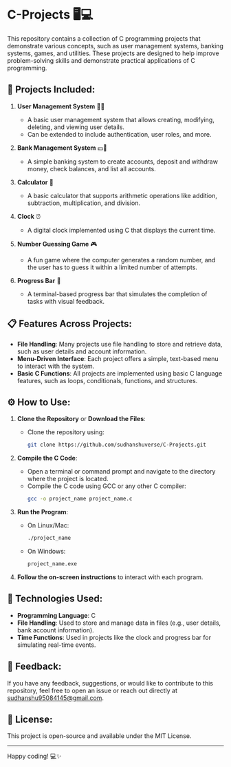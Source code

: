 # C-Projects 🖥️💻

This repository contains a collection of C programming projects that demonstrate various concepts, such as user management systems, banking systems, games, and utilities. These projects are designed to help improve problem-solving skills and demonstrate practical applications of C programming.

## 🚀 Projects Included:

1. **User Management System** 🧑‍💼
   - A basic user management system that allows creating, modifying, deleting, and viewing user details. 
   - Can be extended to include authentication, user roles, and more.

2. **Bank Management System** 💵🏦
   - A simple banking system to create accounts, deposit and withdraw money, check balances, and list all accounts.

3. **Calculator** 🧮
   - A basic calculator that supports arithmetic operations like addition, subtraction, multiplication, and division.

4. **Clock** ⏰
   - A digital clock implemented using C that displays the current time.

5. **Number Guessing Game** 🎮
   - A fun game where the computer generates a random number, and the user has to guess it within a limited number of attempts.

6. **Progress Bar** 🏁
   - A terminal-based progress bar that simulates the completion of tasks with visual feedback.

## 📋 Features Across Projects:

- **File Handling**: Many projects use file handling to store and retrieve data, such as user details and account information.
- **Menu-Driven Interface**: Each project offers a simple, text-based menu to interact with the system.
- **Basic C Functions**: All projects are implemented using basic C language features, such as loops, conditionals, functions, and structures.

## ⚙️ How to Use:

1. **Clone the Repository** or **Download the Files**:
   - Clone the repository using:
     ```bash
     git clone https://github.com/sudhanshuverse/C-Projects.git   
     ```

2. **Compile the C Code**:
   - Open a terminal or command prompt and navigate to the directory where the project is located.
   - Compile the C code using GCC or any other C compiler:
     ```bash
     gcc -o project_name project_name.c
     ```

3. **Run the Program**:
   - On Linux/Mac:
     ```bash
     ./project_name
     ```
   - On Windows:
     ```bash
     project_name.exe
     ```

4. **Follow the on-screen instructions** to interact with each program.

## 🧰 Technologies Used:

- **Programming Language**: C
- **File Handling**: Used to store and manage data in files (e.g., user details, bank account information).
- **Time Functions**: Used in projects like the clock and progress bar for simulating real-time events.



## 💬 Feedback:

If you have any feedback, suggestions, or would like to contribute to this repository, feel free to open an issue or reach out directly at [sudhanshu95084145@gmail.com](mailto:sudhanshu95084145@gmail.com).

## 📄 License:

This project is open-source and available under the MIT License.

---

Happy coding! 💻✨


